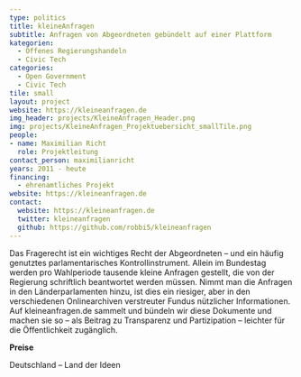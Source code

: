 ```yaml
---
type: politics
title: kleineAnfragen
subtitle: Anfragen von Abgeordneten gebündelt auf einer Plattform 
kategorien:
  - Offenes Regierungshandeln
  - Civic Tech
categories:
  - Open Government
  - Civic Tech
tile: small
layout: project
website: https://kleineanfragen.de
img_header: projects/KleineAnfragen_Header.png
img: projects/KleineAnfragen_Projektuebersicht_smallTile.png
people:
- name: Maximilian Richt
  role: Projektleitung
contact_person: maximilianricht
years: 2011 - heute
financing:
  - ehrenamtliches Projekt
website: https://kleineanfragen.de
contact:
  website: https://kleineanfragen.de
  twitter: kleineanfragen
  github: https://github.com/robbi5/kleineanfragen
---
```


Das Fragerecht ist ein wichtiges Recht der Abgeordneten – und ein häufig genutztes parlamentarisches Kontrollinstrument. Allein im Bundestag werden pro Wahlperiode tausende kleine Anfragen gestellt, die von der Regierung schriftlich beantwortet werden müssen. Nimmt man die Anfragen in den Länderparlamenten hinzu, ist dies ein riesiger, aber in den verschiedenen Onlinearchiven verstreuter Fundus nützlicher Informationen. Auf kleineanfragen.de sammelt und bündeln wir diese Dokumente und machen sie so – als Beitrag zu Transparenz und Partizipation – leichter für die Öffentlichkeit zugänglich.

**Preise**

Deutschland – Land der Ideen